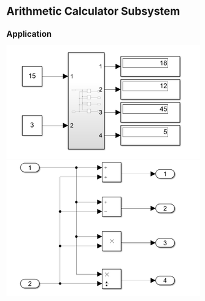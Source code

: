 # Arithmetic Calculator Subsystem

## Application
<img src="Imgs/1.png" alt="drawing" style="width:700px;"/>
<img src="Imgs/2.png" alt="drawing" style="width:700px;"/>
